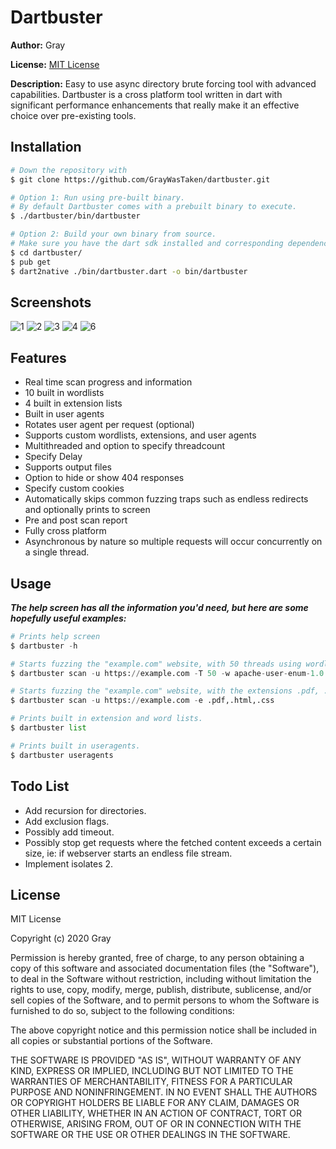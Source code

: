 # Dartbuster
**Author:** Gray

**License:** [MIT License](#License "MIT License")

**Description:** Easy to use async directory brute forcing tool with advanced capabilities. Dartbuster is a cross platform tool written in dart with significant performance enhancements that really make it an effective choice over pre-existing tools.

## Installation
```sh
# Down the repository with
$ git clone https://github.com/GrayWasTaken/dartbuster.git

# Option 1: Run using pre-built binary.
# By default Dartbuster comes with a prebuilt binary to execute.
$ ./dartbuster/bin/dartbuster

# Option 2: Build your own binary from source.
# Make sure you have the dart sdk installed and corresponding dependencies.
$ cd dartbuster/
$ pub get
$ dart2native ./bin/dartbuster.dart -o bin/dartbuster
```

## Screenshots
![1](https://apoc.club/assets/portfolio/dartbuster/1.png "Help Screen")
![2](https://apoc.club/assets/portfolio/dartbuster/2.png "Scan in progress")
![3](https://apoc.club/assets/portfolio/dartbuster/3.png "Scan completion")
![4](https://apoc.club/assets/portfolio/dartbuster/4.png "Word and extension lists")
![6](https://apoc.club/assets/portfolio/dartbuster/5.png "User agents list")

## Features
- Real time scan progress and information
- 10 built in wordlists
- 4 built in extension lists
- Built in user agents
- Rotates user agent per request (optional)
- Supports custom wordlists, extensions, and user agents
- Multithreaded and option to specify threadcount
- Specify Delay
- Supports output files
- Option to hide or show 404 responses
- Specify custom cookies
- Automatically skips common fuzzing traps such as endless redirects and optionally prints to screen
- Pre and post scan report
- Fully cross platform
- Asynchronous by nature so multiple requests will occur concurrently on a single thread.

## Usage
***The help screen has all the information you'd need, but here are some hopefully useful examples:***


```py
# Prints help screen
$ dartbuster -h

# Starts fuzzing the "example.com" website, with 50 threads using wordlist apache-user-enum-1.0.txt
$ dartbuster scan -u https://example.com -T 50 -w apache-user-enum-1.0.txt

# Starts fuzzing the "example.com" website, with the extensions .pdf, .html, .css
$ dartbuster scan -u https://example.com -e .pdf,.html,.css

# Prints built in extension and word lists.
$ dartbuster list

# Prints built in useragents.
$ dartbuster useragents
```

## Todo List
- Add recursion for directories.
- Add exclusion flags.
- Possibly add timeout.
- Possibly stop get requests where the fetched content exceeds a certain size, ie: if webserver starts an endless file stream.
- Implement isolates 2.


## License
MIT License

Copyright (c) 2020 Gray

Permission is hereby granted, free of charge, to any person obtaining a copy
of this software and associated documentation files (the "Software"), to deal
in the Software without restriction, including without limitation the rights
to use, copy, modify, merge, publish, distribute, sublicense, and/or sell
copies of the Software, and to permit persons to whom the Software is
furnished to do so, subject to the following conditions:

The above copyright notice and this permission notice shall be included in all
copies or substantial portions of the Software.

THE SOFTWARE IS PROVIDED "AS IS", WITHOUT WARRANTY OF ANY KIND, EXPRESS OR
IMPLIED, INCLUDING BUT NOT LIMITED TO THE WARRANTIES OF MERCHANTABILITY,
FITNESS FOR A PARTICULAR PURPOSE AND NONINFRINGEMENT. IN NO EVENT SHALL THE
AUTHORS OR COPYRIGHT HOLDERS BE LIABLE FOR ANY CLAIM, DAMAGES OR OTHER
LIABILITY, WHETHER IN AN ACTION OF CONTRACT, TORT OR OTHERWISE, ARISING FROM,
OUT OF OR IN CONNECTION WITH THE SOFTWARE OR THE USE OR OTHER DEALINGS IN THE
SOFTWARE.